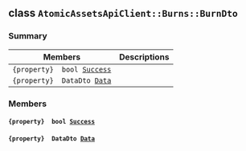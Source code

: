 ## class `AtomicAssetsApiClient::Burns::BurnDto` 

### Summary

 Members                        | Descriptions                                
--------------------------------|---------------------------------------------
`{property}  bool `[`Success`](#class_atomic_assets_api_client_1_1_burns_1_1_burn_dto_1a506fb037fbb6bfe8f254c021a2c3cfac) | 
`{property}  DataDto `[`Data`](#class_atomic_assets_api_client_1_1_burns_1_1_burn_dto_1a65c0779654774581967081cf3136bd84) | 

### Members

#### `{property}  bool `[`Success`](#class_atomic_assets_api_client_1_1_burns_1_1_burn_dto_1a506fb037fbb6bfe8f254c021a2c3cfac) 

#### `{property}  DataDto `[`Data`](#class_atomic_assets_api_client_1_1_burns_1_1_burn_dto_1a65c0779654774581967081cf3136bd84) 


